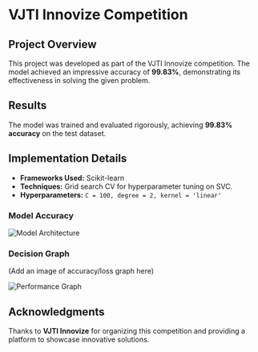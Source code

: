 # VJTI Innovize Competition

## Project Overview
This project was developed as part of the VJTI Innovize competition. The model achieved an impressive accuracy of **99.83%**, demonstrating its effectiveness in solving the given problem.

## Results
The model was trained and evaluated rigorously, achieving **99.83% accuracy** on the test dataset. 

## Implementation Details
- **Frameworks Used:** Scikit-learn
- **Techniques:** Grid search CV for hyperparameter tuning on SVC.
- **Hyperparameters:** `C = 100, degree = 2, kernel = 'linear'`

### Model Accuracy


![Model Architecture](path/to/model_architecture.png)

### Decision Graph
(Add an image of accuracy/loss graph here)

![Performance Graph](path/to/performance_graph.png)


## Acknowledgments
Thanks to **VJTI Innovize** for organizing this competition and providing a platform to showcase innovative solutions.

